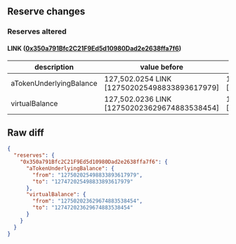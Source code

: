 ## Reserve changes

### Reserves altered

#### LINK ([0x350a791Bfc2C21F9Ed5d10980Dad2e2638ffa7f6](https://optimistic.etherscan.io/address/0x350a791Bfc2C21F9Ed5d10980Dad2e2638ffa7f6))

| description | value before | value after |
| --- | --- | --- |
| aTokenUnderlyingBalance | 127,502.0254 LINK [127502025498833893617979] | 127,472.0254 LINK [127472025498833893617979] |
| virtualBalance | 127,502.0236 LINK [127502023629674883538454] | 127,472.0236 LINK [127472023629674883538454] |


## Raw diff

```json
{
  "reserves": {
    "0x350a791Bfc2C21F9Ed5d10980Dad2e2638ffa7f6": {
      "aTokenUnderlyingBalance": {
        "from": "127502025498833893617979",
        "to": "127472025498833893617979"
      },
      "virtualBalance": {
        "from": "127502023629674883538454",
        "to": "127472023629674883538454"
      }
    }
  }
}
```